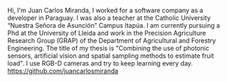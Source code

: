 Hi, I'm Juan Carlos Miranda, I worked for a software company as a developer in Paraguay. I was also a teacher at the Catholic University “Nuestra Señora de Asunción” Campus Itapúa. I am currently pursuing a Phd at the University of Lleida and work in the Precision Agriculture Research Group (GRAP) of the Department of Agricultural and Forestry Engineering. The title of my thesis is "Combining the use of photonic sensors, artificial vision and spatial sampling methods to estimate fruit load". I use RGB-D cameras and try to keep learning every day. https://github.com/juancarlosmiranda
